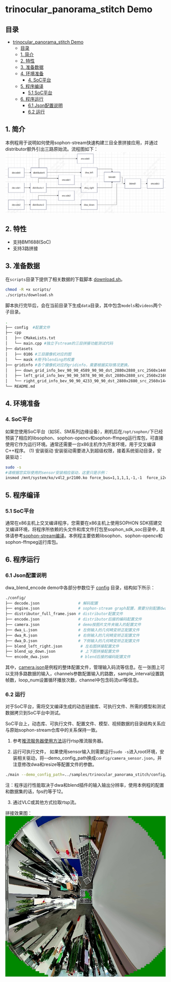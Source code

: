 # trinocular_panorama_stitch Demo

## 目录
- [trinocular\_panorama\_stitch Demo](#trinocular_panorama_stitch-demo)
  - [目录](#目录)
  - [1. 简介](#1-简介)
  - [2. 特性](#2-特性)
  - [3. 准备数据](#3-准备数据)
  - [4. 环境准备](#4-环境准备)
    - [4. SoC平台](#4-soc平台)
  - [5. 程序编译](#5-程序编译)
    - [5.1 SoC平台](#51-soc平台)
  - [6. 程序运行](#6-程序运行)
    - [6.1 Json配置说明](#61-json配置说明)
    - [6.2 运行](#62-运行)

## 1. 简介

本例程用于说明如何使用sophon-stream快速构建三目全景拼接应用，并通过distributor额外引出三路原始流。流程图如下：
![flowchart](./pics/flow_chart.png)

## 2. 特性

* 支持BM1688(SoC)
* 支持3路拼接

## 3. 准备数据

​在`scripts`目录下提供了相关数据的下载脚本 [download.sh](./scripts/download.sh)。

```bash
chmod -R +x scripts/
./scripts/download.sh
```

脚本执行完毕后，会在当前目录下生成`data`目录，其中包含`models`和`videos`两个子目录。
```bash
.
├── config  #配置文件
├── cpp
│   ├── CMakeLists.txt
│   └── main.cpp #独立于stream的三目拼接功能测试代码
├── datasets
│   ├── 0106 #三目摄像机对应的图
│   └── mask #用于blending的权重
├── gridinfo #各个摄像机对应的gridinfo，需要根据实际情况更换。
│   ├── down_grid_info_bev_90_90_4589_90_90_dst_2880x2880_src_2560x1440.1.dat
│   ├── left_grid_info_bev_90_90_5078_90_90_dst_2880x2880_src_2560x2160.1.dat
│   └── right_grid_info_bev_90_90_4233_90_90_dst_2880x2880_src_2560x1440.1.dat
└── README.md
```

## 4. 环境准备

### 4. SoC平台

如果您使用SoC平台（如SE、SM系列边缘设备），刷机后在`/opt/sophon/`下已经预装了相应的libsophon、sophon-opencv和sophon-ffmpeg运行库包，可直接使用它作为运行环境。通常还需要一台x86主机作为开发环境，用于交叉编译C++程序。
(1) 安装驱动
安装驱动需要进入到超级权限，接着系统驱动目录，安装驱动：

```bash
sudo -s
#请根据您实际使用的sensor安装相应驱动，这里只是示例：
insmod /mnt/system/ko/v4l2_pr2100.ko force_bus=1,1,1,1,-1,-1  force_i2caddr=0x5F,0x5F,0x5C,0x5C,0x5F,0x5F force_slave=0,0,1,1,0,0 
```

## 5. 程序编译

### 5.1 SoC平台
通常在x86主机上交叉编译程序，您需要在x86主机上使用SOPHON SDK搭建交叉编译环境，将程序所依赖的头文件和库文件打包至sophon_sdk_soc目录中，具体请参考[sophon-stream编译](../../docs/HowToMake.md)。本例程主要依赖libsophon、sophon-opencv和sophon-ffmpeg运行库包。

## 6. 程序运行

### 6.1 Json配置说明

dwa_blend_encode demo中各部分参数位于 [config](./config/) 目录，结构如下所示：

```bash
./config/
├── decode.json                 # 解码配置
├── engine.json                 # sophon-stream graph配置，需要分别配置dwa、blend、encode等文件
├── distributor_full_frame.json # distributor配置文件
├── encode.json                 # distributor后接的编码配置文件
├── camera.json                 # demo按图片文件夹输入的配置文件
├── dwa_L.json                  # 左侧输入的几何畸变矫正配置文件
├── dwa_R.json                  # 右侧输入的几何畸变矫正配置文件
├── dwa_D.json                  # 下侧输入的几何畸变矫正配置文件
├── blend_left_right.json        # 左右图拼接配置文件
├── blend_up_down.json           # 上下图拼接配置文件
└── encode_dwa.json              # blend后接的编码配置文件
```

其中，[camera.json](./config/camera.json)是例程的整体配置文件，管理输入码流等信息。在一张图上可以支持多路数据的输入，channels参数配置输入的路数，sample_interval设置跳帧数，loop_num设置循环播放次数，channel中包含码流url等信息。

### 6.2 运行

对于SoC平台，需将交叉编译生成的动态链接库、可执行文件、所需的模型和测试数据拷贝到SoC平台中测试。

SoC平台上，动态库、可执行文件、配置文件、模型、视频数据的目录结构关系应与原始sophon-stream仓库中的关系保持一致。

1. 参考[推流服务器使用方法](../../element/multimedia/encode/README.md#8-推流服务器)运行rtsp推流服务器。
   
2. 运行可执行文件， 如果使用sensor输入则需要运行`sudo -s`进入root环境，安装相关驱动，将--demo_config_path换成`config/camera_sensor.json`，并注意修改dwa和resize等配置文件的参数。
```bash
./main --demo_config_path=../samples/trinocular_panorama_stitch/config/camera.json
```
注：程序运行性能取决于dwa和blend插件的输入输出分辨率，使用本例程的配置和数据集的话，fps约等于12。

3. 通过VLC或其他方式拉取rtsp流。

拼接效果图：
![alt text](./pics/panorama.jpg)